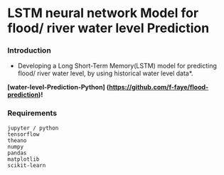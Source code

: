# LSTM neural network Model for flood/ river water level Prediction

### Introduction

* Developing a Long Short-Term Memory(LSTM) model for predicting flood/ river water level, by using historical water
  level data*.

**[water-level-Prediction-Python] (https://github.com/f-faye/flood-prediction)!**

### Requirements

```
jupyter / python
tensorflow
theano
numpy
pandas
matplotlib
scikit-learn

```




